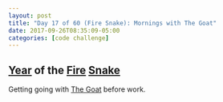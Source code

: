 ```yaml
---
layout: post
title: "Day 17 of 60 (Fire Snake): Mornings with The Goat"
date: 2017-09-26T08:35:09-05:00
categories: [code challenge]
---
```

## [Year](https://en.wikipedia.org/wiki/Chinese_zodiac#Years) of the [Fire](https://en.wikipedia.org/wiki/Fire_(Wu_Xing)) [Snake](https://en.wikipedia.org/wiki/Snake_(zodiac))

Getting going with [The Goat](http://www.obeythetestinggoat.com/book/chapter_01.html#_obey_the_testing_goat_do_nothing_until_you_have_a_test) before work.